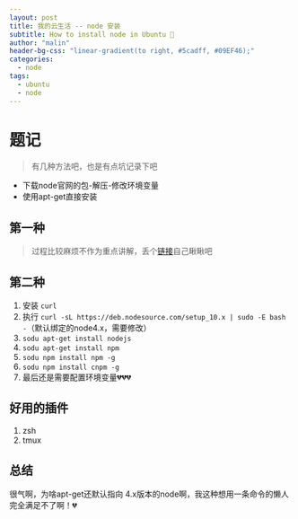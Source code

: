 ```yaml
---
layout: post
title: 我的云生活 -- node 安装
subtitle: How to install node in Ubuntu 🍔
author: "malin"
header-bg-css: "linear-gradient(to right, #5cadff, #09EF46);"
categories:
  - node
tags:
  - ubuntu
  - node
---
```


# 题记

> 有几种方法吧，也是有点坑记录下吧    

- 下载node官网的包-解压-修改环境变量
- 使用apt-get直接安装

## 第一种

> 过程比较麻烦不作为重点讲解，丢个[链接](https://www.bilibili.com/video/av62585155?from=search&seid=10466364756648314194)自己瞅瞅吧  

## 第二种

1. 安装 `curl`
2. 执行 `curl -sL https://deb.nodesource.com/setup_10.x | sudo -E bash -`（默认绑定的node4.x，需要修改）
3. `sodu apt-get install nodejs`
4. `sodu apt-get install npm`
5. `sodu npm install npm -g`
6. `sodu npm install cnpm -g`
7. 最后还是需要配置环境变量💔💔💔


## 好用的插件

1. zsh
2. tmux

## 总结

很气啊，为啥apt-get还默认指向 4.x版本的node啊，我这种想用一条命令的懒人完全满足不了啊！💔
